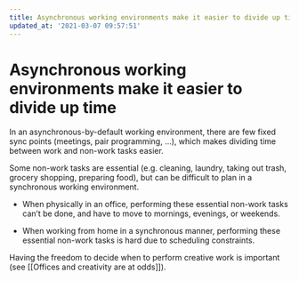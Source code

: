 ```yaml
---
title: Asynchronous working environments make it easier to divide up time
updated_at: '2021-03-07 09:57:51'
---
```


# Asynchronous working environments make it easier to divide up time
In an asynchronous-by-default working environment, there are few fixed sync points (meetings, pair programming, …), which makes dividing time between work and non-work tasks easier.

Some non-work tasks are essential (e.g. cleaning, laundry, taking out trash, grocery shopping, preparing food), but can be difficult to plan in a synchronous working environment.

* When physically in an office, performing these essential non-work tasks can’t be done, and have to move to mornings, evenings, or weekends.

* When working from home in a synchronous manner, performing these essential non-work tasks is hard due to scheduling constraints.

Having the freedom to decide when to perform creative work is important (see [[Offices and creativity are at odds]]).